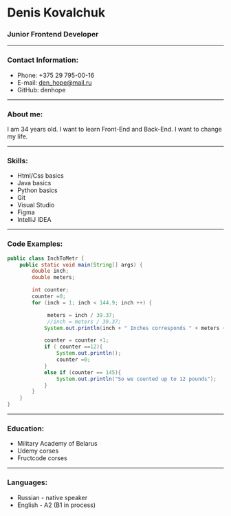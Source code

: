 # Denis Kovalchuk
### Junior Frontend Developer
***
### Contact Information:
* Phone: +375 29 795-00-16
* E-mail: den_hope@mail.ru
* GitHub: denhope
***
### About me:
I am 34 years old. I want to learn Front-End and Back-End. I want to change my life.
***
### Skills:
* Html/Css basics
* Java basics
* Python basics
* Git
* Visual Studio
* Figma
* IntelliJ IDEA
***
### Code Examples:
```Java
public class InchToMetr {
    public static void main(String[] args) {
        double inch;
        double meters;

        int counter;
        counter =0;
        for (inch = 1; inch < 144.9; inch ++) {

             meters = inch / 39.37;
             //inch = meters / 39.37;
            System.out.println(inch + " Inches corresponds " + meters + " метра" );

            counter = counter +1;
            if ( counter ==12){
                System.out.println();
                counter =0;
            }
            else if (counter == 145){
                System.out.println("So we counted up to 12 pounds");
            }
        }
    }
}
```
***
### Education:
* Military Academy of Belarus
* Udemy corses
* Fructcode corses
***
### Languages:
* Russian - native speaker
* English - A2 (B1 in process)
